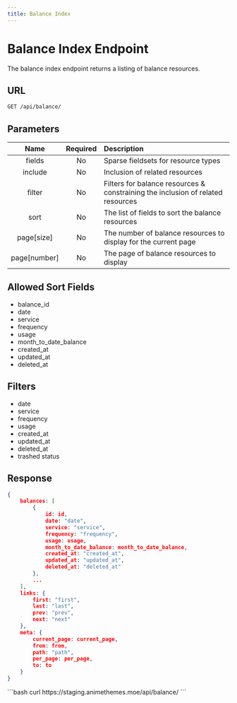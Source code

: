 ```yaml
---
title: Balance Index
---
```


<Block>

# Balance Index Endpoint

The balance index endpoint returns a listing of balance resources.

## URL

```sh
GET /api/balance/
```

## Parameters

| Name         | Required | Description                                                                     |
| :----------: | :------: | :----------------------------------------------------------------------------   |
| fields       | No       | Sparse fieldsets for resource types                                             |
| include      | No       | Inclusion of related resources                                                  |
| filter       | No       | Filters for balance resources & constraining the inclusion of related resources |
| sort         | No       | The list of fields to sort the balance resources                                |
| page[size]   | No       | The number of balance resources to display for the current page                 |
| page[number] | No       | The page of balance resources to display                                        |

## Allowed Sort Fields

* balance_id
* date
* service
* frequency
* usage
* month_to_date_balance  
* created_at
* updated_at
* deleted_at

## Filters

* date
* service
* frequency
* usage
* created_at
* updated_at
* deleted_at
* trashed status

## Response

```json
{
    balances: [
        {
            id: id,
            date: "date",
            service: "service",
            frequency: "frequency",
            usage: usage,
            month_to_date_balance: month_to_date_balance,
            created_at: "created_at",
            updated_at: "updated_at",
            deleted_at: "deleted_at"
        },
        ...
    ],
    links: {
        first: "first",
        last: "last",
        prev: "prev",
        next: "next"
    },
    meta: {
        current_page: current_page,
        from: from,
        path: "path",
        per_page: per_page,
        to: to
    }
}
```

<Example>

<CURL>
```bash
curl https://staging.animethemes.moe/api/balance/
```
</CURL>

</Example>

</Block>
